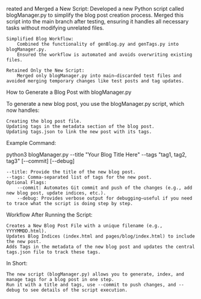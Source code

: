 reated and Merged a New Script:
        Developed a new Python script called blogManager.py to simplify the blog post creation process.
        Merged this script into the main branch after testing, ensuring it handles all necessary tasks without modifying unrelated files.

    Simplified Blog Workflow:
        Combined the functionality of genBlog.py and genTags.py into blogManager.py.
        Ensured the workflow is automated and avoids overwriting existing files.

    Retained Only the New Script:
        Merged only blogManager.py into main—discarded test files and avoided merging temporary changes like test posts and tag updates.

How to Generate a Blog Post with blogManager.py

To generate a new blog post, you use the blogManager.py script, which now handles:

    Creating the blog post file.
    Updating tags in the metadata section of the blog post.
    Updating tags.json to link the new post with its tags.

Example Command:

python3 blogManager.py --title "Your Blog Title Here" --tags "tag1, tag2, tag3" [--commit] [--debug]

    --title: Provide the title of the new blog post.
    --tags: Comma-separated list of tags for the new post.
    Optional Flags:
        --commit: Automates Git commit and push of the changes (e.g., add new blog post, update indices, etc.).
        --debug: Provides verbose output for debugging—useful if you need to trace what the script is doing step by step.

Workflow After Running the Script:

    Creates a New Blog Post File with a unique filename (e.g., YYYYMMDD.html).
    Updates Blog Indices (index.html and pages/blog/index.html) to include the new post.
    Adds Tags in the metadata of the new blog post and updates the central tags.json file to track these tags.

In Short:

    The new script (blogManager.py) allows you to generate, index, and manage tags for a blog post in one step.
    Run it with a title and tags, use --commit to push changes, and --debug to see details of the script execution.
